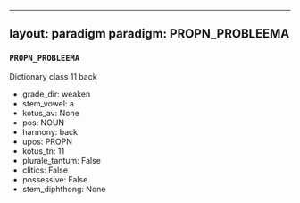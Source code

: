 
---
layout: paradigm
paradigm: PROPN_PROBLEEMA
---
### ` PROPN_PROBLEEMA `

Dictionary class 11 back
* grade_dir: weaken
* stem_vowel: a
* kotus_av: None
* pos: NOUN
* harmony: back
* upos: PROPN
* kotus_tn: 11
* plurale_tantum: False
* clitics: False
* possessive: False
* stem_diphthong: None
